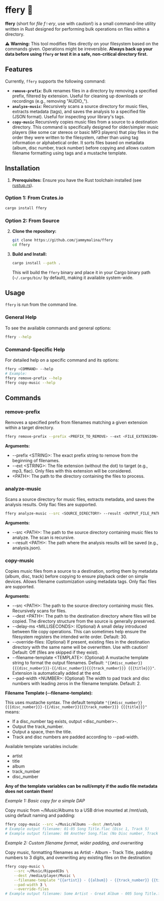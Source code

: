 # ffery 🦀

**ffery** (short for *file f✨ery*, use with caution!) is a small command-line utility written in Rust designed for performing bulk operations on files within a directory.

⚠️ **Warning:** This tool modifies files directly on your filesystem based on the commands given. Operations might be irreversible. **Always back up your data before using `ffery` or test it in a safe, non-critical directory first.**

## Features

Currently, `ffery` supports the following command:

*   **`remove-prefix`**: Bulk renames files in a directory by removing a specified prefix, filtered by extension. Useful for cleaning up downloads or recordings (e.g., removing "AUDIO_").
*   **`analyze-music`**: Recursively scans a source directory for music files, extracts metadata (tags), and saves the analysis to a specified file (JSON format). Useful for inspecting your library's tags.
*   **`copy-music`** Recursively copies music files from a source to a destination directory. This command is specifically designed for older/simpler music players (like some car stereos or basic MP3 players) that play files in the order they were written to the filesystem, rather than using tag information or alphabetical order. It sorts files based on metadata (album, disc number, track number) before copying and allows custom filename formatting using tags and a mustache template.


## Installation

1.  **Prerequisites:** Ensure you have the Rust toolchain installed (see [rustup.rs](https://rustup.rs/)).

### Option 1: From Crates.io

```bash
cargo install ffery
```

### Option 2: From Source

2.  **Clone the repository:**
    ```bash
    git clone https://github.com/jammymalina/ffery
    cd ffery
    ```
3.  **Build and Install:**
    ```bash
    cargo install --path .
    ```
    This will build the `ffery` binary and place it in your Cargo binary path (`~/.cargo/bin/` by default), making it available system-wide.

## Usage

`ffery` is run from the command line.

### General Help

To see the available commands and general options:
```bash
ffery --help
```

### Command-Specific Help

For detailed help on a specific command and its options:
```bash
ffery <COMMAND> --help
# Example:
ffery remove-prefix --help
ffery copy-music --help
```

## Commands

### remove-prefix

Removes a specified prefix from filenames matching a given extension within a target directory.

```bash
ffery remove-prefix --prefix <PREFIX_TO_REMOVE> --ext <FILE_EXTENSION> <TARGET_DIRECTORY>
```

**Arguments:**
- --prefix &lt;STRING&gt;: The exact prefix string to remove from the beginning of filenames.
- --ext &lt;STRING&gt;: The file extension (without the dot) to target (e.g., mp3, flac). Only files with this extension will be considered.
- &lt;PATH&gt;: The path to the directory containing the files to process.

### analyze-music

Scans a source directory for music files, extracts metadata, and saves the analysis results. Only flac files are supported.

```bash
ffery analyze-music --src <SOURCE_DIRECTORY> --result <OUTPUT_FILE_PATH>
```

**Arguments:**
- --src &lt;PATH&gt;: The path to the source directory containing music files to analyze. The scan is recursive.
- --result &lt;PATH&gt;: The path where the analysis results will be saved (e.g., analysis.json).

### copy-music

Copies music files from a source to a destination, sorting them by metadata (album, disc, track) before copying to ensure playback order on simple devices. Allows filename customization using metadata tags. Only flac files are supported.

**Arguments:**
- --src &lt;PATH&gt;: The path to the source directory containing music files. Recursively scans for files.
- --dest &lt;PATH&gt;: The path to the destination directory where files will be copied. The directory structure from the source is generally preserved.
- --delay-ms &lt;MILLISECONDS&gt;: (Optional) A small delay introduced between file copy operations. This can sometimes help ensure the filesystem registers the intended write order. Default: 30.
- --override-files: (Optional) If present, existing files in the destination directory with the same name will be overwritten. Use with caution! Default: Off (files are skipped if they exist).
- --filename-template &lt;TEMPLATE&gt;: (Optional) A mustache template string to format the output filenames. Default: `"{{#disc_number}}{{{disc_number}}}-{{/disc_number}}{{{track_number}}} {{{title}}}"`. Extension is automatically added at the end.
- --pad-width &lt;NUMBER&gt;: (Optional) The width to pad track and disc numbers with leading zeros in the filename template. Default: 2.

**Filename Template (--filename-template):**

This uses mustache syntax. The default template `"{{#disc_number}}{{{disc_number}}}-{{/disc_number}}{{{track_number}}} {{{title}}}"` means:
- If a disc_number tag exists, output &lt;disc_number&gt;-.
- Output the track_number.
- Output a space, then the title.
- Track and disc numbers are padded according to --pad-width.

Available template variables include:
- artist
- title
- album
- track_number
- disc_number

**Any of the template variables can be null/empty if the audio file metadata does not contain them!**

*Example 1: Basic copy for a simple DAP*

Copy music from ~/Music/Albums to a USB drive mounted at /mnt/usb, using default naming and padding:
```bash
ffery copy-music --src ~/Music/Albums --dest /mnt/usb
# Example output filename: 01-05 Song Title.flac (Disc 1, Track 5)
# Example output filename: 08 Another Song.flac (No Disc number, Track 8)
```

*Example 2: Custom filename format, wider padding, and overwriting*

Copy music, formatting filenames as Artist - Album - Track Title, padding numbers to 3 digits, and overwriting any existing files on the destination:
```bash
ffery copy-music \
    --src ~/Music/RippedCDs \
    --dest /media/player/Music \
    --filename-template "{{artist}} - {{album}} - {{track_number}} {{title}}" \
    --pad-width 3 \
    --override-files
# Example output filename: Some Artist - Great Album - 005 Song Title.flac
```

